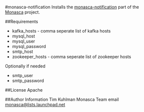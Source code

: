 #monasca-notification
Installs the [monasca-notification](https://github.com/stackforge/monasca-notification) part of the [Monasca](https://wiki.openstack.org/wiki/Monasca) project.

##Requirements
- kafka_hosts - comma seperate list of kafka hosts
- mysql_host
- mysql_user
- mysql_password
- smtp_host
- zookeeper_hosts - comma seperate list of zookeeper hosts

Optionally if needed
- smtp_user
- smtp_password

##License
Apache

##Author Information
Tim Kuhlman
Monasca Team email monasca@lists.launchpad.net
